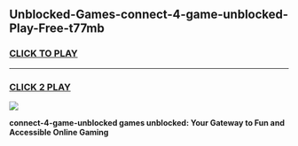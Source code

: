 
## Unblocked-Games-connect-4-game-unblocked-Play-Free-t77mb
<h3>
<a href="https://premium76.site?title=connect-4-game-unblocked&ref=15A">CLICK TO PLAY</a></h3>
<hr>

<h3>
<a href="https://premium76.site?title=connect-4-game-unblocked&ref=15A">CLICK 2 PLAY</a>
  
</h3>

<a href="https://premium76.site?title=connect-4-game-unblocked&ref=15A"><img src="https://clearcache.store/games.png"></a>


**connect-4-game-unblocked games unblocked: Your Gateway to Fun and Accessible Online Gaming**
